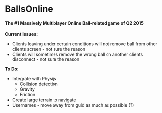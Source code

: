 # BallsOnline

<h4>The #1 Massively Multiplayer Online Ball-related game of Q2 2015</h4>

<strong>Current Issues:</strong>
<ul>
  <li>Clients leaving under certain conditions will not remove ball from other clients screen - not sure the reason</li>
  <li>Clients will sometimes remove the wrong ball on another clients disconnect - not sure the reason</li>
</ul>


<strong>To Do:</strong>
<ul>
  <li>Integrate with Physijs</li>
  <li style="list-style-type:none">
       <ul>
         <li>Collision detection</li>
         <li>Gravity</li>
         <li>Friction</li>
      </ul>
   </li>
  <li>Create large terrain to navigate</li>
  <li>Usernames - move away from guid as much as possible (?)</li>
